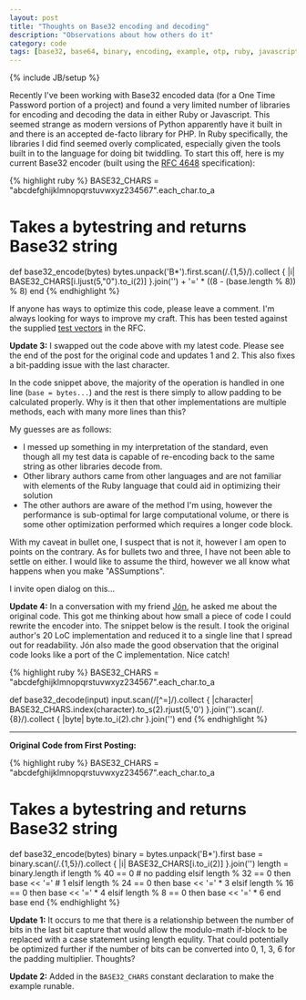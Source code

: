 ```yaml
---
layout: post
title: "Thoughts on Base32 encoding and decoding"
description: "Observations about how others do it"
category: code
tags: [base32, base64, binary, encoding, example, otp, ruby, javascript]
---
```

{% include JB/setup %}

Recently I've been working with Base32 encoded data (for a One Time Password portion of a project)
and found a very limited number of libraries for encoding and decoding the data in either Ruby or
Javascript. This seemed strange as modern versions of Python apparently have it built in and there
is an accepted de-facto library for PHP. In Ruby specifically, the libraries I did find seemed
overly complicated, especially given the tools built in to the language for doing bit twiddling. To
start this off, here is my current Base32 encoder (built using the [RFC 4648][] specification):

{% highlight ruby %}
BASE32_CHARS = "abcdefghijklmnopqrstuvwxyz234567".each_char.to_a

# Takes a bytestring and returns Base32 string
def base32_encode(bytes)
  bytes.unpack('B*').first.scan(/.{1,5}/).collect { |i|
    BASE32_CHARS[i.ljust(5,"0").to_i(2)]
  }.join('') + '=' * ((8 - (base.length % 8)) % 8)
end
{% endhighlight %}

If anyone has ways to optimize this code, please leave a comment. I'm always looking
for ways to improve my craft. This has been tested against the supplied [test vectors][] in the RFC.

**Update 3:** I swapped out the code above with my latest code. Please see the end of the post for
the original code and updates 1 and 2. This also fixes a bit-padding issue with the last character.

In the code snippet above, the majority of the operation is handled in one line (`base = bytes...`)
and the rest is there simply to allow padding to be calculated properly. Why is it then that other
implementations are multiple methods, each with many more lines than this?

My guesses are as follows:

* I messed up something in my interpretation of the standard, even though all my test data is
  capable of re-encoding back to the same string as other libraries decode from.
* Other library authors came from other languages and are not familiar with elements of the Ruby
  language that could aid in optimizing their solution
* The other authors are aware of the method I'm using, however the performance is sub-optimal for
  large computational volume, or there is some other optimization performed which requires a longer
  code block.

With my caveat in bullet one, I suspect that is not it, however I am open to points on the contrary.
As for bullets two and three, I have not been able to settle on either. I would like to assume the
third, however we all know what happens when you make "ASSumptions".

I invite open dialog on this...

[rfc 4648]: http://tools.ietf.org/html/rfc4648#page-8
[test vectors]: http://tools.ietf.org/html/rfc4648#section-10

**Update 4:** In a conversation with my friend [Jón][jon], he asked me about the original code.
This got me thinking about how small a piece of code I could rewrite the encoder into. The snippet
below is the result. I took the original author's 20 LoC implementation and reduced it to a single
line that I spread out for readability. Jón also made the good observation that the original code
looks like a port of the C implementation. Nice catch!

{% highlight ruby %}
BASE32_CHARS = "abcdefghijklmnopqrstuvwxyz234567".each_char.to_a

def base32_decode(input)
  input.scan(/[^=]/).collect { |character|
    BASE32_CHARS.index(character).to_s(2).rjust(5,'0')
  }.join('').scan(/.{8}/).collect { |byte|
    byte.to_i(2).chr
  }.join('')
end
{% endhighlight %}

[jon]: https://github.com/jontg

----

**Original Code from First Posting:**

{% highlight ruby %}
BASE32_CHARS = "abcdefghijklmnopqrstuvwxyz234567".each_char.to_a

# Takes a bytestring and returns Base32 string
def base32_encode(bytes)
  binary = bytes.unpack('B*').first
  base = binary.scan(/.{1,5}/).collect { |i| BASE32_CHARS[i.to_i(2)] }.join('')
  length = binary.length
  if    length % 40 == 0 # no padding
  elsif length % 32 == 0 then base << '=' # 1
  elsif length % 24 == 0 then base << '=' * 3
  elsif length % 16 == 0 then base << '=' * 4
  elsif length %  8 == 0 then base << '=' * 6
  end
  base
end
{% endhighlight %}

**Update 1:** It occurs to me that there is a relationship between the number of bits in the last bit
capture that would allow the modulo-math if-block to be replaced with a case statement using length
equlity. That could potentially be optimized further if the number of bits can be converted into 0,
1, 3, 6 for the padding multiplier. Thoughts?

**Update 2:** Added in the `BASE32_CHARS` constant declaration to make the example runable.
